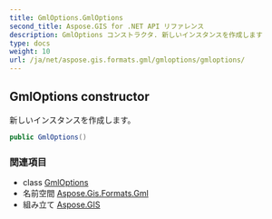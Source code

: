 ```yaml
---
title: GmlOptions.GmlOptions
second_title: Aspose.GIS for .NET API リファレンス
description: GmlOptions コンストラクタ. 新しいインスタンスを作成します
type: docs
weight: 10
url: /ja/net/aspose.gis.formats.gml/gmloptions/gmloptions/
---
```

## GmlOptions constructor

新しいインスタンスを作成します。

```csharp
public GmlOptions()
```

### 関連項目

* class [GmlOptions](../)
* 名前空間 [Aspose.Gis.Formats.Gml](../../gmloptions/)
* 組み立て [Aspose.GIS](../../../)


